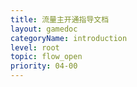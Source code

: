 ```yaml
---
title: 流量主开通指导文档
layout: gamedoc
categoryName: introduction
level: root
topic: flow_open
priority: 04-00
---
```


